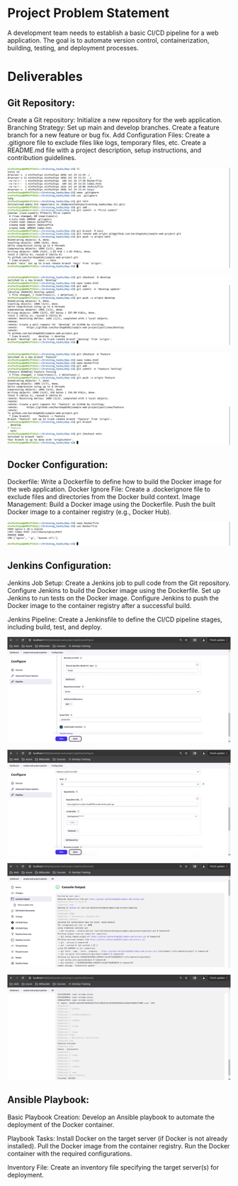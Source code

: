 # Project Problem Statement
A development team needs to establish a basic CI/CD pipeline for a web application. The goal is to automate version control, containerization, building, testing, and deployment processes.

# Deliverables

## Git Repository:
Create a Git repository: Initialize a new repository for the web application.
Branching Strategy:
Set up main and develop branches.
Create a feature branch for a new feature or bug fix.
Add Configuration Files:
Create a .gitignore file to exclude files like logs, temporary files, etc.
Create a README.md file with a project description, setup instructions, and contribution guidelines.

![alt text](<img/Screenshot from 2024-07-29 15-40-24.png>) 

![alt text](<img/Screenshot from 2024-07-29 15-51-57.png>) 

![alt text](<img/Screenshot from 2024-07-29 15-53-17.png>)

## Docker Configuration:
Dockerfile:
Write a Dockerfile to define how to build the Docker image for the web application.
Docker Ignore File:
Create a .dockerignore file to exclude files and directories from the Docker build context.
Image Management:
Build a Docker image using the Dockerfile.
Push the built Docker image to a container registry (e.g., Docker Hub).

![alt text](<img/Screenshot from 2024-07-29 17-41-34.png>)

## Jenkins Configuration:
Jenkins Job Setup:
Create a Jenkins job to pull code from the Git repository.
Configure Jenkins to build the Docker image using the Dockerfile.
Set up Jenkins to run tests on the Docker image.
Configure Jenkins to push the Docker image to the container registry after a successful build.

Jenkins Pipeline:
Create a Jenkinsfile to define the CI/CD pipeline stages, including build, test, and deploy.


![alt text](<img/Screenshot from 2024-07-29 17-58-48.png>) 

![alt text](<img/Screenshot from 2024-07-29 17-59-13.png>) 

![alt text](<img/Screenshot from 2024-07-29 18-00-29.png>) 

![alt text](<img/Screenshot from 2024-07-29 18-01-04.png>)

## Ansible Playbook:
Basic Playbook Creation:
Develop an Ansible playbook to automate the deployment of the Docker container.

Playbook Tasks:
Install Docker on the target server (if Docker is not already installed).
Pull the Docker image from the container registry.
Run the Docker container with the required configurations.

Inventory File:
Create an inventory file specifying the target server(s) for deployment.


